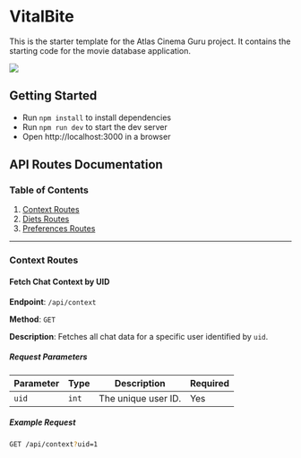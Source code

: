 # VitalBite

This is the starter template for the Atlas Cinema Guru project. It contains the starting code for the movie database application.

![](./images/task-2-a.png)

## Getting Started

- Run `npm install` to install dependencies
- Run `npm run dev` to start the dev server
- Open http://localhost:3000 in a browser

## API Routes Documentation

### Table of Contents

1. [Context Routes](#context-routes)
2. [Diets Routes](#diets-routes)
3. [Preferences Routes](#preferences-routes)

---

### Context Routes

#### Fetch Chat Context by UID

**Endpoint**: `/api/context`

**Method**: `GET`

**Description**: Fetches all chat data for a specific user identified by `uid`.

##### Request Parameters

| Parameter | Type   | Description              | Required |
|-----------|--------|--------------------------|----------|
| `uid`     | `int`  | The unique user ID.      | Yes      |

##### Example Request

```bash
GET /api/context?uid=1
```